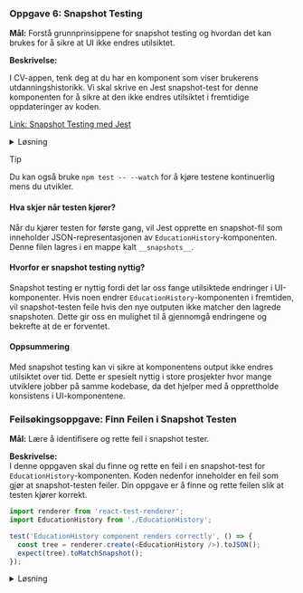 ### **Oppgave 6: Snapshot Testing**

**Mål:** Forstå grunnprinsippene for snapshot testing og hvordan det kan brukes for å sikre at UI ikke endres utilsiktet.

**Beskrivelse:**  

I CV-appen, tenk deg at du har en komponent som viser brukerens utdanningshistorikk. Vi skal skrive en Jest snapshot-test for denne komponenten for å sikre at den ikke endres utilsiktet i fremtidige oppdateringer av koden.  

[Link: Snapshot Testing med Jest](https://jestjs.io/docs/snapshot-testing)

<details><summary>Løsning</summary>

#### **Steg 1: Installere nødvendige avhengigheter**

Før vi kan skrive snapshot-tester, må vi sørge for at vi har installert Jest og React Test Renderer. Kjør følgende kommandoer i terminalen din:

```bash
npm install --save-dev jest react-test-renderer
```

**Sørg for at du kjører kommandoene i rotmappen til prosjektet ditt for å unngå installasjonsproblemer.**

#### **Steg 2: Opprette Snapshot Test**

Nå som vi har installert nødvendige avhengigheter, kan vi opprette en snapshot-test for `EducationHistory`-komponenten. Lag en ny fil, for eksempel `EducationHistory.test.js`, og legg til følgende kode:

```javascript
import renderer from 'react-test-renderer';
import EducationHistory from './EducationHistory';

test('EducationHistory component renders correctly', () => {
  const tree = renderer.create(<EducationHistory />).toJSON();
  expect(tree).toMatchSnapshot();
});
```

#### **Forklaring av koden:**

1. **Importere nødvendige moduler:**

   ```javascript
   import renderer from 'react-test-renderer';
   import EducationHistory from './EducationHistory';
   ```

   Vi importerer `react-test-renderer` for å kunne lage en snapshot av komponenten, og `EducationHistory`-komponenten som vi skal teste.

2. **Opprette snapshot-testen:**
   ```javascript
   test('EducationHistory component renders correctly', () => {
     const tree = renderer.create(<EducationHistory />).toJSON();
     expect(tree).toMatchSnapshot();
   });
   ```
   - `renderer.create(<EducationHistory />).toJSON();` lager en JSON-representasjon av `EducationHistory`-komponenten.
   - `expect(tree).toMatchSnapshot();` sammenligner den genererte JSON-representasjonen med en tidligere lagret snapshot. Hvis det ikke finnes en tidligere snapshot, vil Jest opprette en ny.

#### **Steg 3: Kjøring av testen**

For å kjøre testen, legg til følgende script i `package.json`-filen din:

```json
"scripts": {
  "test": "jest"
}
```

Kjør deretter testen ved å kjøre følgende kommando i terminalen:

```bash
npm test
```

</details>

> [!TIP]
> Du kan også bruke `npm test -- --watch` for å kjøre testene kontinuerlig mens du utvikler.

#### **Hva skjer når testen kjører?**

Når du kjører testen for første gang, vil Jest opprette en snapshot-fil som inneholder JSON-representasjonen av `EducationHistory`-komponenten. Denne filen lagres i en mappe kalt `__snapshots__`.

#### **Hvorfor er snapshot testing nyttig?**

Snapshot testing er nyttig fordi det lar oss fange utilsiktede endringer i UI-komponenter. Hvis noen endrer `EducationHistory`-komponenten i fremtiden, vil snapshot-testen feile hvis den nye outputen ikke matcher den lagrede snapshoten. Dette gir oss en mulighet til å gjennomgå endringene og bekrefte at de er forventet.

#### **Oppsummering**

Med snapshot testing kan vi sikre at komponentens output ikke endres utilsiktet over tid. Dette er spesielt nyttig i store prosjekter hvor mange utviklere jobber på samme kodebase, da det hjelper med å opprettholde konsistens i UI-komponentene.

### **Feilsøkingsoppgave: Finn Feilen i Snapshot Testen**

**Mål:** Lære å identifisere og rette feil i snapshot tester.

**Beskrivelse:**  
I denne oppgaven skal du finne og rette en feil i en snapshot-test for `EducationHistory`-komponenten. Koden nedenfor inneholder en feil som gjør at snapshot-testen feiler. Din oppgave er å finne og rette feilen slik at testen kjører korrekt.

```javascript
import renderer from 'react-test-renderer';
import EducationHistory from './EducationHistory';

test('EducationHistory component renders correctly', () => {
  const tree = renderer.create(<EducationHistory />).toJSON();
  expect(tree).toMatchSnapshot();
});
```

<details><summary>Løsning</summary>

Feilen i koden ligger i importeringen av `EducationHistory`-komponenten. Sørg for at filbanen til `EducationHistory` er korrekt. Hvis komponenten ligger i en annen mappe, må du oppdatere importbanen.

For eksempel, hvis `EducationHistory`-komponenten ligger i en undermappe kalt `components`, bør importen se slik ut:

```javascript
import renderer from 'react-test-renderer';
import EducationHistory from './components/EducationHistory';

test('EducationHistory component renders correctly', () => {
  const tree = renderer.create(<EducationHistory />).toJSON();
  expect(tree).toMatchSnapshot();
});
```

Ved å rette filbanen til `EducationHistory`-komponenten, vil snapshot-testen kjøre korrekt og sammenligne komponentens output med den lagrede snapshoten.

</details>
